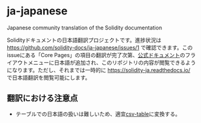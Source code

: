 # ja-japanese
Japanese community translation of the Solidity documentation

Solidityドキュメントの日本語翻訳プロジェクトです。進捗状況は https://github.com/solidity-docs/ja-japanese/issues/1 で確認できます。このissueにある「Core Pages」の項目の翻訳が完了次第、[公式ドキュメント](https://docs.soliditylang.org/en/latest/)のフライアウトメニューに日本語が追加され、このリポジトリの内容が閲覧できるようになります。ただし、それまでは一時的に https://solidity-ja.readthedocs.io/ で日本語翻訳を閲覧可能にします。

## 翻訳における注意点
- テーブルでの日本語の扱いは難しいため、適宜[csv-table](https://docutils.sourceforge.io/docs/ref/rst/directives.html#csv-table)に変換する。